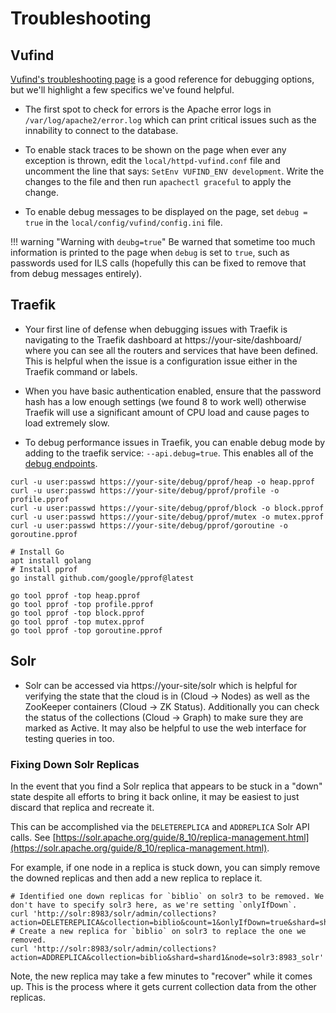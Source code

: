 # Troubleshooting

## Vufind
[Vufind's troubleshooting page](https://vufind.org/wiki/development:troubleshooting)
is a good reference for debugging options, but we'll highlight a few 
specifics we've found helpful.

* The first spot to check for errors is the Apache error logs in
`/var/log/apache2/error.log` which can print critical issues such
as the innability to connect to the database.

* To enable stack traces to be shown on the page when ever any 
exception is thrown, edit the `local/httpd-vufind.conf` file and
uncomment the line that says: `SetEnv VUFIND_ENV development`. Write
the changes to the file and then run `apachectl graceful` to apply
the change.

* To enable debug messages to be displayed on the page, set `debug = true`
in the `local/config/vufind/config.ini` file. 

!!! warning "Warning with `deubg=true`"
    Be warned that sometime too much information is printed to the page
    when `debug` is set to `true`, such as passwords used for ILS calls 
    (hopefully this can be fixed to remove that from debug messages entirely).

## Traefik

* Your first line of defense when debugging issues with Traefik is
navigating to the Traefik dashboard at https://your-site/dashboard/
where you can see all the routers and services that have been defined.
This is helpful when the issue is a configuration issue either in the
Traefik command or labels.

* When you have basic authentication enabled, ensure that the
password hash has a low enough settings (we found 8 to work well)
otherwise Traefik will use a significant amount of CPU load and
cause pages to load extremely slow.

* To debug performance issues in Traefik, you can enable debug
mode by adding to the traefik service: `--api.debug=true`.
This enables all of the [debug endpoints](https://doc.traefik.io/traefik/operations/api/#debug).

```
curl -u user:passwd https://your-site/debug/pprof/heap -o heap.pprof
curl -u user:passwd https://your-site/debug/pprof/profile -o profile.pprof
curl -u user:passwd https://your-site/debug/pprof/block -o block.pprof
curl -u user:passwd https://your-site/debug/pprof/mutex -o mutex.pprof
curl -u user:passwd https://your-site/debug/pprof/goroutine -o goroutine.pprof

# Install Go
apt install golang
# Install pprof
go install github.com/google/pprof@latest

go tool pprof -top heap.pprof
go tool pprof -top profile.pprof
go tool pprof -top block.pprof
go tool pprof -top mutex.pprof
go tool pprof -top goroutine.pprof
```

## Solr

* Solr can be accessed via https://your-site/solr which is helpful
for verifying the state that the cloud is in (Cloud -> Nodes) as well as the ZooKeeper
containers (Cloud -> ZK Status). Additionally you can check the status of the collections
(Cloud -> Graph) to make sure they are marked as Active. It may also be helpful to use the
web interface for testing queries in too.

### Fixing Down Solr Replicas

In the event that you find a Solr replica that appears to be stuck in a "down" state despite all efforts to bring it back online, it may be easiest to just discard that replica and recreate it.

This can be accomplished via the `DELETEREPLICA` and `ADDREPLICA` Solr API calls. See [https://solr.apache.org/guide/8_10/replica-management.html](https://solr.apache.org/guide/8_10/replica-management.html).

For example, if one node in a replica is stuck down, you can simply remove the downed replicas and then add a new replica to replace it.
```
# Identified one down replicas for `biblio` on solr3 to be removed. We don't have to specify solr3 here, as we're setting `onlyIfDown`.
curl 'http://solr:8983/solr/admin/collections?action=DELETEREPLICA&collection=biblio&count=1&onlyIfDown=true&shard=shard1'
# Create a new replica for `biblio` on solr3 to replace the one we removed.
curl 'http://solr:8983/solr/admin/collections?action=ADDREPLICA&collection=biblio&shard=shard1&node=solr3:8983_solr'
```

Note, the new replica may take a few minutes to "recover" while it comes up. This is the process where it gets current collection data from the other replicas.
